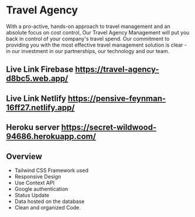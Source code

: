 # Travel Agency

With a pro-active, hands-on approach to travel management and an absolute focus on cost control, Our Travel Agency Management will put you back in control of your company's travel spend. Our commitment to providing you with the most effective travel management solution is clear - in our investment in our partnerships, our technology and our team.

## Live Link Firebase https://travel-agency-d8bc5.web.app/
## Live Link Netlify https://pensive-feynman-16ff27.netlify.app/
## Heroku server https://secret-wildwood-94686.herokuapp.com/

## Overview

* Tailwind CSS Framework used
* Responsive Design
* Use Context API
* Google authentication
* Status Update
* Data hosted on the database
* Clean and organized Code.
